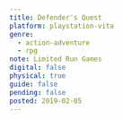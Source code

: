 ```yaml
---
title: Defender's Quest
platform: playstation-vita
genre:
  - action-adventure
  - rpg
note: Limited Run Games
digital: false
physical: true
guide: false
pending: false
posted: 2019-02-05
---
```

